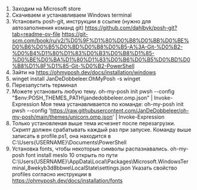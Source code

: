 1. Заходим на Microsoft store
2. Скачиваем и устанавливаем Windows terminal
3. Установить  posh-git, инструкции в ссылке (нужно для автозаполнения команд git)
https://github.com/dahlbyk/posh-git?tab=readme-ov-file
https://git-scm.com/book/ru/v2/%D0%9F%D1%80%D0%B8%D0%BB%D0%BE%D0%B6%D0%B5%D0%BD%D0%B8%D0%B5-A%3A-Git-%D0%B2-%D0%B4%D1%80%D1%83%D0%B3%D0%B8%D1%85-%D0%BE%D0%BA%D1%80%D1%83%D0%B6%D0%B5%D0%BD%D0%B8%D1%8F%D1%85-Git-%D0%B2-PowerShell
4. Зайти на https://ohmyposh.dev/docs/installation/windows
5. winget install JanDeDobbeleer.OhMyPosh -s winget
6. Перезапустить терминал
7. Можете установить любую тему.
 oh-my-posh init pwsh --config "$env:POSH_THEMES_PATH\jandedobbeleer.omp.json" | Invoke-Expression
  Моя тема устанавливается по команде:
oh-my-posh init pwsh --config 'https://raw.githubusercontent.com/JanDeDobbeleer/oh-my-posh/main/themes/unicorn.omp.json' | Invoke-Expression
9. Только установленая выше тема исчезнет после перезагрузки. Скрипт должен срабатывать каждый раз при запуске.
 Команду выше записать в profile.ps1, она находится в C:\Users\{USERNAME}\Documents\PowerShell
10. Установка fonts, чтобы некоторые символы распазнавались. 
oh-my-posh font install meslo
10 открыть по пути C:\Users\{USERNAME}\AppData\Local\Packages\Microsoft.WindowsTerminal_8wekyb3d8bbwe\LocalState\settings.json
Указать свойство profiles согласно инструкции в https://ohmyposh.dev/docs/installation/fonts
